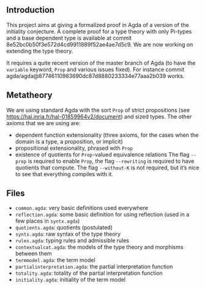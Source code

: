 Introduction
------------

This project aims at giving a formalized proof in Agda of a version of the initiality conjecture. A
complete proof for a type theory with only Pi-types and a base dependent type is available at commit
8e52bc0b50f3e572d4cd9911889f52ae4ae7d5c9. We are now working on extending the type theory.

It requires a quite recent version of the master branch of Agda (to have the `variable` keyword,
`Prop` and various issues fixed). For instance commit agda/agda@87746110983690dc87d8880233334e77aaa2b039 works.

Metatheory
----------

We are using standard Agda with the sort `Prop` of strict propositions
(see https://hal.inria.fr/hal-01859964v2/document) and sized types.
The other axioms that we are using are:
- dependent function extensionality (three axioms, for the cases when the domain is a type, a
  proposition, or implicit)
- propositional extensionality, phrased with `Prop`
- existence of quotients for `Prop`-valued equivalence relations
The flag `--prop` is required to enable `Prop`, the flag `--rewriting` is required to have quotients
that compute. The flag `--without-K` is not required, but it’s nice to see that everything compiles
with it.

Files
-----

- `common.agda`: very basic definitions used everywhere
- `reflection.agda`: some basic definition for using reflection (used in a few places in `syntx.agda`)
- `quotients.agda`: quotients (postulated)
- `syntx.agda`: raw syntax of the type theory
- `rules.agda`: typing rules and admissible rules
- `contextualcat.agda`: the models of the type theory and morphisms between them
- `termmodel.agda`: the term model
- `partialinterpretation.agda`: the partial interpretation function
- `totality.agda`: totality of the partial interpretation function
- `initiality.agda`: initiality of the term model
